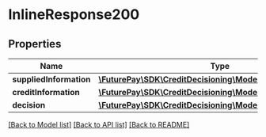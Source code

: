 # InlineResponse200

## Properties
Name | Type | Description | Notes
------------ | ------------- | ------------- | -------------
**suppliedInformation** | [**\FuturePay\SDK\CreditDecisioning\Model\SuppliedInformation**](SuppliedInformation.md) |  | [optional] 
**creditInformation** | [**\FuturePay\SDK\CreditDecisioning\Model\CreditInformation**](CreditInformation.md) |  | [optional] 
**decision** | [**\FuturePay\SDK\CreditDecisioning\Model\Decision**](Decision.md) |  | [optional] 

[[Back to Model list]](../README.md#documentation-for-models) [[Back to API list]](../README.md#documentation-for-api-endpoints) [[Back to README]](../README.md)


